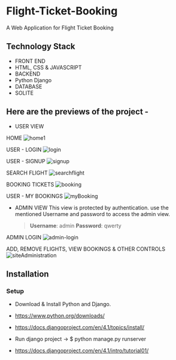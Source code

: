 # Flight-Ticket-Booking
A Web Application for Flight Ticket Booking

## Technology Stack
- FRONT END
- HTML, CSS & JAVASCRIPT
- BACKEND
- Python Django
- DATABASE
- SOLITE

## Here are the previews of the project - 
- USER VIEW

HOME 
![home1](https://user-images.githubusercontent.com/79715106/209543963-98b3a56f-75be-45f4-b9bc-20a6c6c97334.png)

USER - LOGIN
![login](https://user-images.githubusercontent.com/79715106/209543964-2ae9190a-8f72-48d8-a52e-a74b5fcec72b.png)

USER - SIGNUP
![signup](https://user-images.githubusercontent.com/79715106/209543970-72928e12-e9e3-4323-8edd-8daaf61716c7.png)

SEARCH FLIGHT
![searchflight](https://user-images.githubusercontent.com/79715106/209544153-8be6bc8f-36e6-4d0b-9914-5ccdf6a51e17.png)

BOOKING TICKETS
![booking](https://user-images.githubusercontent.com/79715106/209544168-a7b4c089-5b56-44c1-ad6d-b45c2937679a.png)

USER - MY BOOKINGS
![myBooking](https://user-images.githubusercontent.com/79715106/209544215-90d21136-8fdc-45e0-938e-c0234c251c5c.png)

- ADMIN VIEW
    This view is protected by authentication.
    use the mentioned Username and password to access the admin view.
   >**Username**: admin
   >**Password**: qwerty
   
ADMIN LOGIN
![admin-login](https://user-images.githubusercontent.com/79715106/209544624-8324f259-ba69-493d-901f-3256e04b975c.png)

ADD, REMOVE FLIGHTS, VIEW BOOKINGS & OTHER CONTROLS
![siteAdministration](https://user-images.githubusercontent.com/79715106/209544643-8946b8c6-67c9-4ab1-a128-5542354d049b.png)

## Installation


### Setup
- Download & Install Python and Django.
- https://www.python.org/downloads/
- https://docs.djangoproject.com/en/4.1/topics/install/

- Run django project -> $ python manage.py runserver
- https://docs.djangoproject.com/en/4.1/intro/tutorial01/


